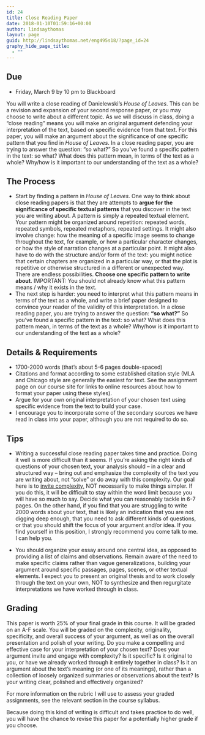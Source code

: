 ```yaml
---
id: 24
title: Close Reading Paper
date: 2018-01-10T01:59:16+00:00
author: lindsaythomas
layout: page
guid: http://lindsaythomas.net/eng495s18/?page_id=24
graphy_hide_page_title:
  - ""
---
```

## Due

  * Friday, March 9 by 10 pm to Blackboard

You will write a close reading of Danielewski’s _House of Leaves_. This can be a revision and expansion of your second response paper, or you may choose to write about a different topic. As we will discuss in class, doing a “close reading” means you will make an original argument defending your interpretation of the text, based on specific evidence from that text. For this paper, you will make an argument about the significance of one specific pattern that you find in _House of Leaves_. In a close reading paper, you are trying to answer the question: “so what?” So you’ve found a specific pattern in the text: so what? What does this pattern mean, in terms of the text as a whole? Why/how is it important to our understanding of the text as a whole?

## The Process

  * Start by finding a pattern in _House of Leaves_. One way to think about close reading papers is that they are attempts to **argue for the significance of specific textual patterns** that you discover in the text you are writing about. A pattern is simply a repeated textual element. Your pattern might be organized around repetition: repeated words, repeated symbols, repeated metaphors, repeated settings. It might also involve change: how the meaning of a specific image seems to change throughout the text, for example, or how a particular character changes, or how the style of narration changes at a particular point. It might also have to do with the structure and/or form of the text: you might notice that certain chapters are organized in a particular way, or that the plot is repetitive or otherwise structured in a different or unexpected way. There are endless possibilities. **Choose one specific pattern to write about**. IMPORTANT: You should not already know what this pattern means / why it exists in the text.
  * The next step is harder: you need to interpret what this pattern means in terms of the text as a whole, and write a brief paper designed to convince your reader of the validity of this interpretation. In a close reading paper, you are trying to answer the question: **“so what?”** So you’ve found a specific pattern in the text: so what? What does this pattern mean, in terms of the text as a whole? Why/how is it important to our understanding of the text as a whole?

## Details & Requirements

  * 1700-2000 words (that’s about 5-6 pages double-spaced)
  * Citations and format according to some established citation style (MLA and Chicago style are generally the easiest for text. See the assignment page on our course site for links to online resources about how to format your paper using these styles).
  * Argue for your own original interpretation of your chosen text using specific evidence from the text to build your case.
  * I encourage you to incorporate some of the secondary sources we have read in class into your paper, although you are not required to do so.

## Tips

* Writing a successful close reading paper takes time and practice. Doing it well is more difficult than it seems. If you’re asking the right kinds of questions of your chosen text, your analysis should – in a clear and structured way – bring out and emphasize the complexity of the text you are writing about, not “solve” or do away with this complexity. Our goal here is to <u>invite complexity,</u> NOT necessarily to make things simpler. If you do this, it will be difficult to stay within the word limit because you will have so much to say. Decide what you can reasonably tackle in 6-7 pages. On the other hand, if you find that you are struggling to write 2000 words about your text, that is likely an indication that you are not digging deep enough, that you need to ask different kinds of questions, or that you should shift the focus of your argument and/or idea. If you find yourself in this position, I strongly recommend you come talk to me. I can help you.

* You should organize your essay around one central idea, as opposed to providing a list of claims and observations. Remain aware of the need to make specific claims rather than vague generalizations, building your argument around specific passages, pages, scenes, or other textual elements. I expect you to present an original thesis and to work closely through the text on your own, NOT to synthesize and then regurgitate interpretations we have worked through in class.

## Grading

This paper is worth 25% of your final grade in this course. It will be graded on an A-F scale. You will be graded on the complexity, originality, specificity, and overall success of your argument, as well as on the overall presentation and polish of your writing. Do you make a compelling and effective case for your interpretation of your chosen text? Does your argument invite and engage with complexity? Is it specific? Is it original to you, or have we already worked through it entirely together in class? Is it an argument about the text’s meaning (or one of its meanings), rather than a collection of loosely organized summaries or observations about the text? Is your writing clear, polished and effectively organized?

For more information on the rubric I will use to assess your graded assignments, see the relevant section in the course syllabus.

Because doing this kind of writing is difficult and takes practice to do well, you will have the chance to revise this paper for a potentially higher grade if you choose.